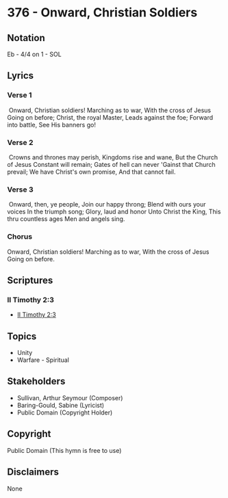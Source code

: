 # 376 - Onward, Christian Soldiers

## Notation

Eb - 4/4 on 1 - SOL

## Lyrics

### Verse 1

 Onward, Christian soldiers! Marching as to war, With the cross of Jesus Going on before; Christ, the royal Master, Leads against the foe; Forward into battle, See His banners go!

### Verse 2

 Crowns and thrones may perish, Kingdoms rise and wane, But the Church of Jesus Constant will remain; Gates of hell can never 'Gainst that Church prevail; We have Christ's own promise, And that cannot fail.

### Verse 3

 Onward, then, ye people, Join our happy throng; Blend with ours your voices In the triumph song; Glory, laud and honor Unto Christ the King, This thru countless ages Men and angels sing. 

### Chorus

Onward, Christian soldiers! Marching as to war, With the cross of Jesus Going on before.  


## Scriptures

### II Timothy 2:3

- [II Timothy 2:3](https://www.biblegateway.com/passage/?search=II%20Timothy%202%3A3)


## Topics

- Unity
- Warfare - Spiritual

## Stakeholders

- Sullivan, Arthur Seymour (Composer)
- Baring-Gould, Sabine (Lyricist)
- Public Domain (Copyright Holder)

## Copyright

Public Domain
(This hymn is free to use)

## Disclaimers

None

